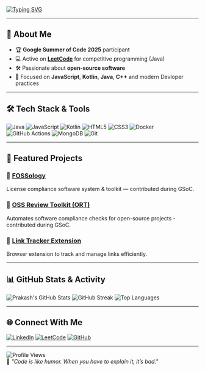 <!-- Typing SVG -->
[![Typing SVG](https://readme-typing-svg.demolab.com?font=Fira+Code&weight=600&size=26&pause=800&color=5bc0eb&width=800&lines=Hey+there+!+I+am+Prakash+Mishra;GSOC+Participant;Open-Source+Contributor)](https://git.io/typing-svg)

---

## 💫 About Me
- 🏆 **Google Summer of Code 2025** participant
- 💻 Active on **[LeetCode](https://leetcode.com/u/PrakashMishra_007/)** for competitive programming (Java)
- 🛠 Passionate about **open-source software**
- 🎯 Focused on **JavaScript**, **Kotlin**, **Java**, **C++** and modern Devloper practices

---

## 🛠 Tech Stack & Tools
![Java](https://img.shields.io/badge/Java-orange?logo=java&logoColor=white)
![JavaScript](https://img.shields.io/badge/JavaScript-yellow?logo=javascript&logoColor=black)
![Kotlin](https://img.shields.io/badge/Kotlin-purple?logo=kotlin&logoColor=white)
![HTML5](https://img.shields.io/badge/HTML5-red?logo=html5&logoColor=white)
![CSS3](https://img.shields.io/badge/CSS3-blue?logo=css3&logoColor=white)
![Docker](https://img.shields.io/badge/Docker-blue?logo=docker&logoColor=white)
![GitHub Actions](https://img.shields.io/badge/GitHub%20Actions-black?logo=githubactions&logoColor=blue)
![MongoDB](https://img.shields.io/badge/MongoDB-green?logo=mongodb&logoColor=white)
![Git](https://img.shields.io/badge/Git-orange?logo=git&logoColor=white)

---

## 🚀 Featured Projects
### 🔹 [FOSSology](https://github.com/Prakash-Mishra-9ghz/fossology)
License compliance software system & toolkit — contributed during GSoC.

### 🔹 [OSS Review Toolkit (ORT)](https://github.com/Prakash-Mishra-9ghz/ort)
Automates software compliance checks for open-source projects - contributed during GSoC.

### 🔹 [Link Tracker Extension](https://github.com/Prakash-Mishra-9ghz/link-tracker-extension)
Browser extension to track and manage links efficiently.

---

## 📊 GitHub Stats & Activity
![Prakash's GitHub Stats](https://github-readme-stats.vercel.app/api?username=Prakash-Mishra-9ghz&show_icons=true&theme=radical)
![GitHub Streak](https://streak-stats.demolab.com?user=Prakash-Mishra-9ghz&theme=radical)
![Top Languages](https://github-readme-stats.vercel.app/api/top-langs/?username=Prakash-Mishra-9ghz&layout=compact&theme=radical)

---

## 🌐 Connect With Me
[![LinkedIn](https://img.shields.io/badge/LinkedIn-Prakash%20Mishra-blue?logo=linkedin)](https://www.linkedin.com/in/prakash-mishra-0a56472b9/)
[![LeetCode](https://img.shields.io/badge/LeetCode-PrakashMishra_007-orange?logo=leetcode)](https://leetcode.com/u/PrakashMishra_007/)
[![GitHub](https://img.shields.io/badge/GitHub-Prakash--Mishra--9ghz-black?logo=github)](https://github.com/Prakash-Mishra-9ghz)

---

![Profile Views](https://komarev.com/ghpvc/?username=Prakash-Mishra-9ghz&color=blue)  
💬 *"Code is like humor. When you have to explain it, it’s bad."*
